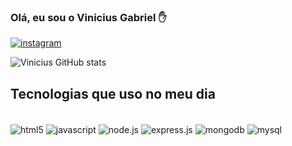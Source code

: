 ### Olá, eu sou o Vinicius Gabriel  ✋


[![instagram](	https://img.shields.io/badge/Instagram-E4405F?style=for-the-badge&logo=instagram&logoColor=white)](https://instagram.com/viinicius666)


![Vinicius GitHub stats](https://github-readme-stats.vercel.app/api?username=vinicius555&show_icons=true&theme=dark)

## Tecnologias que uso no meu dia

<div style="display: inline_block"><br/>
    <img align="center" alt="html5" src="https://img.shields.io/badge/HTML-239120?style=for-the-badge&logo=html5&logoColor=white"/>
    <img align="center" alt="javascript" src="https://img.shields.io/badge/JavaScript-F7DF1E?style=for-the-badge&logo=javascript&logoColor=black"/>
    <img align="center" alt="node.js" src="https://img.shields.io/badge/Node.js-43853D?style=for-the-badge&logo=node.js&logoColor=white"/>
     <img align="center" alt="express.js" src="https://img.shields.io/badge/Express.js-404D59?style=for-the-badge"/>
     <img align="center" alt="mongodb" src="https://img.shields.io/badge/MongoDB-4EA94B?style=for-the-badge&logo=mongodb&logoColor=white"/>
      <img align="center" alt="mysql" src="https://img.shields.io/badge/MySQL-00000F?style=for-the-badge&logo=mysql&logoColor=white"/>
</div>

